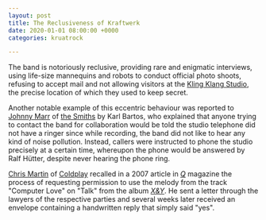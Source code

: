 ```yaml
---
layout: post
title: The Reclusiveness of Kraftwerk
date: 2020-01-01 08:00:00 +0000
categories: kruatrock

---
```


The band is notoriously reclusive, providing rare and enigmatic interviews, using life-size mannequins and robots to conduct official photo shoots, refusing to accept mail and not allowing visitors at the [Kling Klang Studio](https://en.wikipedia.org/wiki/Kling_Klang_Studio "Kling Klang Studio"), the precise location of which they used to keep secret.

Another notable example of this eccentric behaviour was reported to [Johnny Marr](https://en.wikipedia.org/wiki/Johnny_Marr "Johnny Marr") of [the Smiths](https://en.wikipedia.org/wiki/The_Smiths "The Smiths") by Karl Bartos, who explained that anyone trying to contact the band for collaboration would be told the studio telephone did not have a ringer since while recording, the band did not like to hear any kind of noise pollution. Instead, callers were instructed to phone the studio precisely at a certain time, whereupon the phone would be answered by Ralf Hütter, despite never hearing the phone ring.

[Chris Martin](https://en.wikipedia.org/wiki/Chris_Martin "Chris Martin") of [Coldplay](https://en.wikipedia.org/wiki/Coldplay "Coldplay") recalled in a 2007 article in [_Q_](https://en.wikipedia.org/wiki/Q_(magazine) "Q (magazine)") magazine the process of requesting permission to use the melody from the track "Computer Love" on "Talk" from the album [_X&Y_](https://en.wikipedia.org/wiki/X%26Y "X&Y"). He sent a letter through the lawyers of the respective parties and several weeks later received an envelope containing a handwritten reply that simply said "yes".